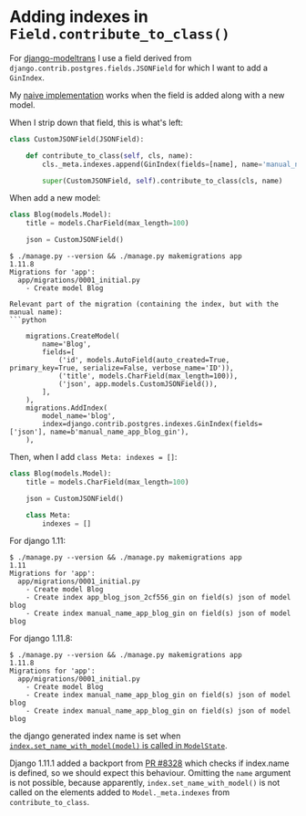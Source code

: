 # Adding indexes in `Field.contribute_to_class()`

For [django-modeltrans](https://github.com/zostera/django-modeltrans) I use a field derived from `django.contrib.postgres.fields.JSONField` for which I want to add a `GinIndex`.

My [naive implementation](https://github.com/zostera/django-modeltrans/blob/37db54b9ddbd6bf2c58874bba800d4c425cb8a5a/modeltrans/fields.py#L252-L253) works when the field is added along with a new model.

When I strip down that field, this is what's left:

```python
class CustomJSONField(JSONField):

    def contribute_to_class(self, cls, name):
        cls._meta.indexes.append(GinIndex(fields=[name], name='manual_name_{}_gin'.format(cls._meta.db_table)))

        super(CustomJSONField, self).contribute_to_class(cls, name)
```

When add a new model:

```python
class Blog(models.Model):
    title = models.CharField(max_length=100)

    json = CustomJSONField()
```

```
$ ./manage.py --version && ./manage.py makemigrations app
1.11.8
Migrations for 'app':
  app/migrations/0001_initial.py
    - Create model Blog

Relevant part of the migration (containing the index, but with the manual name):
```python

    migrations.CreateModel(
        name='Blog',
        fields=[
            ('id', models.AutoField(auto_created=True, primary_key=True, serialize=False, verbose_name='ID')),
            ('title', models.CharField(max_length=100)),
            ('json', app.models.CustomJSONField()),
        ],
    ),
    migrations.AddIndex(
        model_name='blog',
        index=django.contrib.postgres.indexes.GinIndex(fields=['json'], name=b'manual_name_app_blog_gin'),
    ),
```

Then, when I add `class Meta: indexes = []`:

```python
class Blog(models.Model):
    title = models.CharField(max_length=100)

    json = CustomJSONField()

    class Meta:
        indexes = []
```

For django 1.11:
```
$ ./manage.py --version && ./manage.py makemigrations app
1.11
Migrations for 'app':
  app/migrations/0001_initial.py
    - Create model Blog
    - Create index app_blog_json_2cf556_gin on field(s) json of model blog
    - Create index manual_name_app_blog_gin on field(s) json of model blog
```

For django 1.11.8:
```
$ ./manage.py --version && ./manage.py makemigrations app
1.11.8
Migrations for 'app':
  app/migrations/0001_initial.py
    - Create model Blog
    - Create index manual_name_app_blog_gin on field(s) json of model blog
    - Create index manual_name_app_blog_gin on field(s) json of model blog
```

the django generated index name is set when [`index.set_name_with_model(model)` is called in `ModelState`](https://github.com/django/django/blob/1.11/django/db/migrations/state.py#L466).

Django 1.11.1 added a backport from [PR #8328](https://github.com/django/django/pull/8328) which checks if index.name is defined, so we should expect this behaviour. Omitting the `name` argument is not possible, because apparently, `index.set_name_with_model()` is not called on the elements added to `Model._meta.indexes` from `contribute_to_class`.
